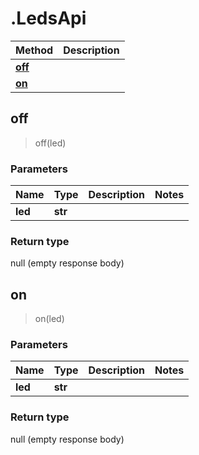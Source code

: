 # .LedsApi

Method |  Description
------------- | ------------- 
[**off**](LedsApi.md#off) | 
[**on**](LedsApi.md#on) | 



## off

> off(led)




### Parameters


Name | Type | Description  | Notes
------------- | ------------- | ------------- | -------------
 **led** | **str**|  | 

### Return type

null (empty response body)


## on

> on(led)




### Parameters


Name | Type | Description  | Notes
------------- | ------------- | ------------- | -------------
 **led** | **str**|  | 

### Return type

null (empty response body)


